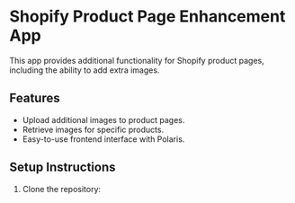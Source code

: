 # Shopify Product Page Enhancement App

This app provides additional functionality for Shopify product pages, including the ability to add extra images.

## Features
- Upload additional images to product pages.
- Retrieve images for specific products.
- Easy-to-use frontend interface with Polaris.

## Setup Instructions

1. Clone the repository:
